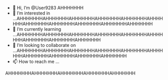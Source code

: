 - 👋 Hi, I’m @User9283 AHHHHHHH
- 👀 I’m interested in ...AHHHHHHHAHHHHHHHAHHHHHHHAHHHHHHHAHHHHHHHAHHHHHHHAHHHHHHHAHHHHHHHAHHHHHHHAHHHHHHHAHHHHHHH
- 🌱 I’m currently learning ...AHHHHHHHAHHHHHHHAHHHHHHHAHHHHHHHAHHHHHHHAHHHHHHHAHHHHHHHAHHHHHHHAHHHHHHH
- 💞️ I’m looking to collaborate on ...AHHHHHHHAHHHHHHHAHHHHHHHAHHHHHHHAHHHHHHHAHHHHHHHAHHHHHHHAHHHHHHHAHHHHHHHAHHHHHHH
- 📫 How to reach me ...

<!---
User9283/User9283 is a ✨ special ✨ repository because its `README.md` (this file) appears on your GitHub profile.AHHHHHHHAHHHHHHHAHHHHHHHAHHHHHHHAHHHHHHHAHHHHHHHAHHHHHHH
You can click the Preview link to take a look at your changes.AHHHHHHHAHHHHHHHAHHHHHHHAHHHHHHHAHHHHHHHAHHHHHHH
--->AHHHHHHHAHHHHHHHAHHHHHHHAHHHHHHHAHHHHHHH
